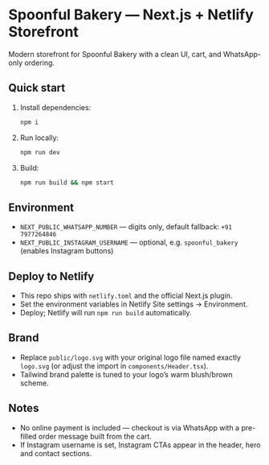 # Spoonful Bakery — Next.js + Netlify Storefront

Modern storefront for Spoonful Bakery with a clean UI, cart, and WhatsApp-only ordering.

## Quick start

1. Install dependencies:
   ```bash
   npm i
   ```
2. Run locally:
   ```bash
   npm run dev
   ```
3. Build:
   ```bash
   npm run build && npm start
   ```

## Environment

- `NEXT_PUBLIC_WHATSAPP_NUMBER` — digits only, default fallback: `+91 7977264846`
- `NEXT_PUBLIC_INSTAGRAM_USERNAME` — optional, e.g. `spoonful_bakery` (enables Instagram buttons)

## Deploy to Netlify

- This repo ships with `netlify.toml` and the official Next.js plugin.
- Set the environment variables in Netlify Site settings → Environment.
- Deploy; Netlify will run `npm run build` automatically.

## Brand

- Replace `public/logo.svg` with your original logo file named exactly `logo.svg` (or adjust the import in `components/Header.tsx`).
- Tailwind brand palette is tuned to your logo’s warm blush/brown scheme.

## Notes

- No online payment is included — checkout is via WhatsApp with a pre-filled order message built from the cart.
- If Instagram username is set, Instagram CTAs appear in the header, hero and contact sections.